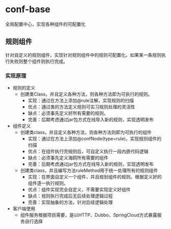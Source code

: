 # conf-base
全局配置中心，实现各种组件的可配置化

## 规则组件
针对自定义的规则组件，实现针对规则组件中的规则可配置化。如果某一条规则执行失败则整个组件则执行完成。
### 实现原理
*   规则的定义
    *   创建类Class，并且定义各种方法，则各种方法即为可执行的规则。
        *   实现：通过在方法上添加@rule注解，实现规则的扫描
        *   优点：通过类的方法定义规则可实习规则处理的灵活性 
        *   缺点：必须事先定义好所有需要的规则。
        *   完善：后期考虑通过jar包方式在线导入新的规则，实现透明发布
*   组件定义
    *   创建类class，并且定义各种方法，则各种方法则即为可执行的组件
        *   实现：通过在方法上添加@confNode(type=rule)，实现规则组件的扫描
        *   优点：在组件执行完规则后，可自定义执行一段内嵌代码逻辑
        *   缺点：必须事先定义海鸥所有需要的组件
        *   完善：后期考虑通过jar包方式在线导入新的规则，实现透明发布
    *   创建类class，并且编写方法ruleMethod用于统一处理所有的规则组件
        *   实现：在界面自定义一个组件，并且规划组件的规则。根据定义好的组件逐一执行规则。
        *   优点：组件实现完全自定义，不需要实现定义好组件
        *   缺点：规则执行完成后无后续处理逻辑过程
        *   完善：实现抽象的方法，针对后续逻辑处理
*   客户端使用
    *   组件服务根据项目需要，是以HTTP、Dubbo、SpringCloud方式暴露服务自行选择